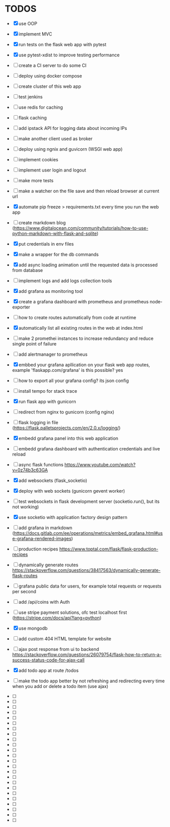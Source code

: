 

# TODOS

- [x] use OOP
- [x] implement MVC
- [x] run tests on the flask web app with pytest
- [x] use pytest-xdist to improve testing performance
- [ ] create a CI server to do some CI
- [ ] deploy using docker compose
- [ ] create cluster of this web app
- [ ] test jenkins
- [ ] use redis for caching
- [ ] flask caching
- [ ] add ipstack API for logging data about incoming IPs
- [ ] make another client used as broker
- [ ] deploy using ngnix and guvicorn (WSGI web app)
- [ ] implement cookies
- [ ] implement user login and logout
- [ ] make more tests
- [ ] make a watcher on the file save and then reload browser at current url
- [x] automate pip freeze > requirements.txt every time you run the web app
- [ ] create markdown blog (https://www.digitalocean.com/community/tutorials/how-to-use-python-markdown-with-flask-and-sqlite)
- [x] put credentials in env files
- [x] make a wrapper for the db commands
- [x] add async loading animation until the requested data is processed from database
- [ ] implement logs and add logs collection tools
- [x] add grafana as monitoring tool
- [x] create a grafana dashboard with prometheus and prometheus node-exporter
- [ ] how to create routes automatically from code at runtime
- [x] automatically list all existing routes in the web at index.html
- [ ] make 2 promethei instances to increase redundancy and reduce single point of failure
- [ ] add alertmanager to prometheus
- [x] embbed your grafana apllication on your flask web app routes, example 'flaskapp.com/grafana' is this possible? yes
- [ ] how to export all your grafana config? its json config
- [ ] install tempo for stack trace
- [x] run flask app with gunicorn
- [ ] redirect from nginx to gunicorn (config nginx)
- [ ] flask logging in file (https://flask.palletsprojects.com/en/2.0.x/logging/)

- [x] embedd grafana panel into this web application
- [ ] embedd grafana dashboard with authentication credentials and live reload
- [ ] async flask functions https://www.youtube.com/watch?v=0z74b3c63GA
- [x] add websockets (flask_socketio)
- [x] deploy with web sockets (gunicorn gevent worker)
- [ ] test websockets in flask development server (socketio.run(), but its not working)
- [x] use socketio with application factory design pattern
- [ ] add grafana in markdown (https://docs.gitlab.com/ee/operations/metrics/embed_grafana.html#use-grafana-rendered-images)
- [ ] production recipes https://www.toptal.com/flask/flask-production-recipes
- [ ] dynamically generate routes https://stackoverflow.com/questions/38417563/dynamically-generate-flask-routes
- [ ] grafana public data for users, for example total requests or requests per second
- [ ] add /api/coins with Auth
- [ ] use stripe payment solutions, ofc test localhost first (https://stripe.com/docs/api?lang=python)
- [x] use mongodb
- [ ] add custom 404 HTML template for website
- [ ] ajax post response from ui to backend https://stackoverflow.com/questions/26079754/flask-how-to-return-a-success-status-code-for-ajax-call
- [x] add todo app at route /todos
- [ ] make the todo app better by not refreshing and redirecting every time when you add or delete a todo item (use ajax)
- [ ]
- [ ]
- [ ]
- [ ]
- [ ]
- [ ]
- [ ]
- [ ]
- [ ]
- [ ]
- [ ]
- [ ]
- [ ]
- [ ]
- [ ]
- [ ]
- [ ]
- [ ]
- [ ]
- [ ]
- [ ]
- [ ]
- [ ]
- [ ]



